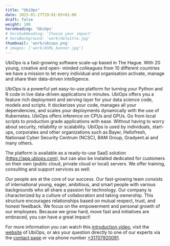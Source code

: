 ```yaml
---
title: "UbiOps"
date: 2023-01-27T19:01:03+01:00
draft: false
weight: 100
heroHeading: 'UbiOps'
# heroSubHeading: 'Choose your impact'
# heroBackground: 'work/deloitte.jpg'
thumbnail: 'work/ubiops.png'
# images: ['work/ASML_banner.jpg']
---
```


UbiOps is a fast-growing software scale-up based in The Hague. With 20 young, creative and open-
minded colleagues from 10 different countries we have a mission to let every individual and
organisation activate, manage and share their data-driven intelligence.

UbiOps is a powerful yet easy-to-use platform for turning your Python and R code in live data-driven
applications in minutes. UbiOps offers you a feature rich deployment and serving layer for your data
science code, models and scripts. It dockerizes your code, manages all your dependencies, and
scales your deployments dynamically with the use of Kubernetes. UbiOps offers inference on CPUs
and GPUs. Go from local scripts to production grade applications with ease. Without having to worry
about security, reliability or scalability. UbiOps is used by individuals, start-ups, corporates and other
organizations such as Bayer, Hellofresh, Nationaal Cyber Security Centrum (NCSC), BAM Group,
Gradyent.ai and many others.

The platform is available as a ready-to-use SaaS solution (https://app.ubiops.com), but can also be
installed dedicated for customers on their own (public cloud, private cloud or local) servers. We offer
training, consulting and support services as well.

Our people are at the core of our success. Our fast-growing team consists of international young,
eager, ambitious, and smart people with various backgrounds who all share a passion for technology.
Our company is characterized by a culture of collaboration and taking ownership. This structure
encourages relationships based on mutual respect, trust, and honest feedback. We focus on the
empowerment and personal growth of our employees. Because we grow hard, move fast and
initiatives are embraced, you can have a great impact!

For more information you can watch this [introduction video](https://www.youtube.com/watch?v=RB0BVfE2ZLo), visit the [website](http://www.ubiops.com/) of UbiOps, or aks your
question directly to one of our experts via the [contact page](https://ubiops.com/contact-us/) or via phone number [+31707920091](tel:+31707920091).
